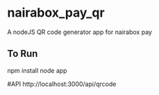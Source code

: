 # nairabox_pay_qr

A nodeJS QR code generator app for nairabox pay

## To Run
npm install 
node app


#API 
http://localhost:3000/api/qrcode